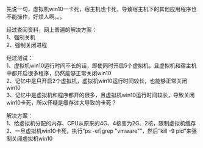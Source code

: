 先说一句，虚拟机win10一卡死，宿主机也卡死，导致宿主机下的其他应用程序也不能操作，好烦人啊。。。

经过查阅资料，网上普遍的解决方案：  
1、强制关机  
2、强制关闭进程

经过测试：  
1、虚拟机win10运行时间不长的话，即使同时开启5个虚拟机，且虚拟机和宿主机中都开启很多程序，仍然能够正常关闭win10  
2、记忆中是只开启2个虚拟机，虚拟机win10运行时间较长，也能够正常关闭win10  
3、记忆中是虚拟机和程序都开的很多，且虚拟机win10运行时间较长，导致关闭win10卡死，所以怀疑是缓存过大导致的卡死？

解决方案：  
1、给虚拟机分配的内存、CPU从原来的4G、4核变为2G、2核，限制虚拟机缓存  
2、一旦虚拟机win10卡死，执行“ps -ef|grep "vmware"”，然后“kill -9 pid”来强制关闭虚拟机win10
